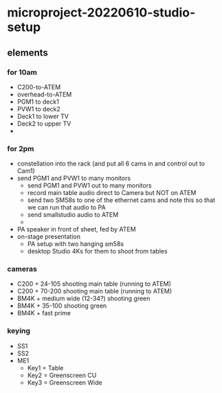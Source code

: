 # microproject-20220610-studio-setup

## elements

### for 10am

- C200-to-ATEM
- overhead-to-ATEM
- PGM1 to deck1
- PVW1 to deck2
- Deck1 to lower TV
- Deck2 to upper TV
- 


### for 2pm 

- constellation into the rack (and put all 6 cams in and control out to Cam1)
- send PGM1 and PVW1 to many monitors
    - send PGM1 and PVW1 out to many monitors
    - record main table audio direct to Camera but NOT on ATEM
    - send two SM58s to one of the ethernet cams and note this so that we can run that audio to PA
    - send smallstudio audio to ATEM
    - 
- PA speaker in front of sheet, fed by ATEM
- on-stage presentation
    - PA setup with two hanging sm58s
    - desktop Studio 4Ks for them to shoot from tables


### cameras
- C200 + 24-105 shooting main table (running to ATEM)
- C200 + 70-200 shooting main table (running to ATEM)
- BM4K + medium wide (12-34?) shooting green
- BM4K + 35-100 shooting green
- BM4K + fast prime 


### keying
- SS1
- SS2
- ME1
    - Key1 = Table
    - Key2 = Greenscreen CU
    - Key3 = Greenscreen Wide